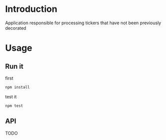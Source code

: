
# Introduction

Application responsible for processing tickers that have not been previously decorated

# Usage

## Run it

first 
```bash
npm install

```

test it

```bash
npm test
```

## API
TODO